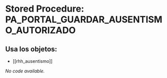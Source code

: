 # Stored Procedure: PA_PORTAL_GUARDAR_AUSENTISMO_AUTORIZADO

## Usa los objetos:
- [[rhh_ausentismo]]

*No code available.*
